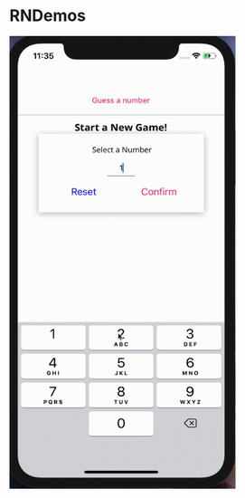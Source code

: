 # RNDemos

 <img src="https://github.com/StevenZhang0116/RNDemos/blob/main/Demos/Demo1.gif" width = "400" height = "800" />

